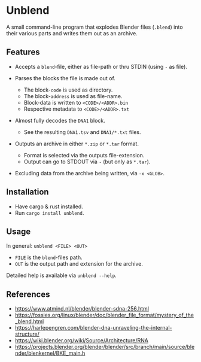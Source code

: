 # Unblend

A small command-line program that explodes Blender files (`.blend`) into their various parts and writes them out as an archive.

## Features

- Accepts a `blend`-file, either as file-path or thru STDIN (using `-` as file).

- Parses the blocks the file is made out of.
  - The block-`code` is used as directory.
  - The block-`address` is used as file-name.
  - Block-data is written to `<CODE>/<ADDR>.bin`
  - Respective metadata to `<CODE>/<ADDR>.txt`

- Almost fully decodes the `DNA1` block.
  - See the resulting `DNA1.tsv` and `DNA1/*.txt` files.

- Outputs an archive in either `*.zip` or `*.tar` format.
  - Format is selected via the outputs file-extension.
  - Output can go to STDOUT via `-` (but only as `*.tar`).

- Excluding data from the archive being written, via `-x <GLOB>`.

## Installation

- Have cargo & rust installed.
- Run `cargo install unblend`.

## Usage

In general: `unblend <FILE> <OUT>`

- `FILE` is the `blend`-files path.
- `OUT` is the output path and extension for the archive.

Detailed help is available via `unblend --help`.

## References

- <https://www.atmind.nl/blender/blender-sdna-256.html>
- <https://fossies.org/linux/blender/doc/blender_file_format/mystery_of_the_blend.html>
- <https://harlepengren.com/blender-dna-unraveling-the-internal-structure/>
- <https://wiki.blender.org/wiki/Source/Architecture/RNA>
- <https://projects.blender.org/blender/blender/src/branch/main/source/blender/blenkernel/BKE_main.h>
